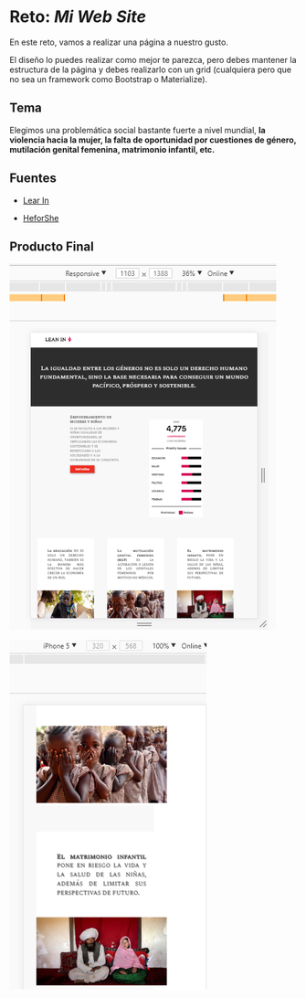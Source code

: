 # Reto: _Mi Web Site_
En este reto, vamos a realizar una página a nuestro gusto.

El diseño lo puedes realizar como mejor te parezca, pero debes mantener la estructura de la página y debes realizarlo con un grid (cualquiera pero que no sea un framework como Bootstrap o Materialize).

## Tema

Elegimos una problemática social bastante fuerte a nivel mundial, **la violencia hacia la mujer, la falta de oportunidad por cuestiones de género, mutilación genital femenina, matrimonio infantil, etc.**

## Fuentes
* [Lear In](http://leanin.org/about/es 'Lear In')

* [HeforShe](http://www.heforshe.org/es 'HeforShe')

## Producto Final

![](assets/img/responsive.png)

![](assets/img/movil.png)